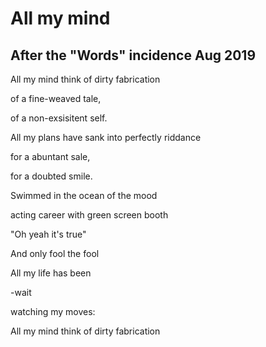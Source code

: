 # All my mind

## After the "Words" incidence Aug 2019

All my mind think of dirty fabrication

of a fine-weaved tale,

of a non-exsisitent self.


All my plans have sank into perfectly riddance

for a abuntant sale,

for a doubted smile.


Swimmed in the ocean of the mood

acting career with green screen booth

"Oh yeah it's true"

And only fool the fool


All my life has been

-wait

watching my moves:

All my mind think of dirty fabrication

